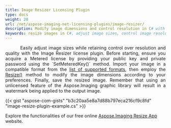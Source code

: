 ```yaml
---
title: Image Resizer Licensing Plugin
type: docs
weight: 20
url: /net/aspose-imaging-net-licensing-plugins/image-resizer/
description: Modify image dimensions and control resolution in C# with the Image Resizer plugin, offering seamless resizing capabilities for adjusting image sizes
keywords: resize images in C#, adjust image sizes, control image resolution, Image Resizer plugin, modify image dimensions, resize application
---
```


<p align='justify'>
&nbsp;&nbsp;&nbsp;&nbsp;&nbsp;&nbsp;&nbsp;&nbsp;
Easily adjust image sizes while retaining control over resolution and quality with the Image Resizer license plugin. Before starting, ensure you acquire a Metered license by providing your public key and private password using the `SetMeteredKey()` method. Import your image in a compatible format from the <a href="/imaging/net/supported-file-formats/">list of supported formats</a>, then employ the <a href="https://reference.aspose.com/imaging/net/aspose.imaging/image/resize/">Resize()</a> method to modify the image dimensions according to your preferences. Finally, save the resized image. Remember that using an unlicensed feature of the Aspose.Imaging graphic library will result in a watermark being applied to the output image.
</p>

{{< gist "aspose-com-gists" "b3c20aa5e8a7d88b797eca216cf9c8fd" "image-resize-plugin-example.cs" >}}

Explore the functionalities of our free online <a href="https://products.aspose.app/imaging/image-resize">Aspose.Imaging Resize App</a> website.
